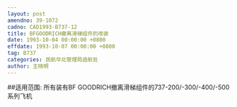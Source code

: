 ```yaml
---
layout: post
amendno: 39-1072
cadno: CAD1993-B737-12
title: BFGOODRICH撤离滑梯组件的改装
date: 1993-10-04 00:00:00 +0800
effdate: 1993-10-07 00:00:00 +0800
tag: B737
categories: 民航华北管理局适航处
author: 王晓明
---
```


##适用范围:
所有装有BF GOODRICH撤离滑梯组件的737-200/-300/-400/-500系列飞机

